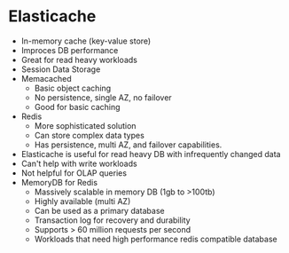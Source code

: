 # Elasticache

* In-memory cache (key-value store)
* Improces DB performance
* Great for read heavy workloads
* Session Data Storage
* Memacached
  * Basic object caching
  * No persistence, single AZ, no failover
  * Good for basic caching
* Redis
  * More sophisticated solution
  * Can store complex data types
  * Has persistence, multi AZ, and failover capabilities.
* Elasticache is useful for read heavy DB with infrequently changed data
* Can't help with write workloads
* Not helpful for OLAP queries
* MemoryDB for Redis
  * Massively scalable in memory DB (1gb to >100tb)
  * Highly available (multi AZ)
  * Can be used as a primary database
  * Transaction log for recovery and durability
  * Supports > 60 million requests per second
  * Workloads that need high performance redis compatible database